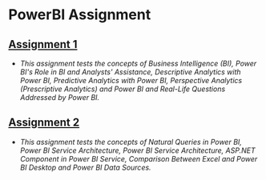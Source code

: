 # PowerBI Assignment

## [Assignment 1](https://github.com/arunk7033/PowerBI-Assignment/blob/main/Assignment_1.ipynb)
   - *This assignment tests the concepts of Business Intelligence (BI), Power BI's Role in BI and Analysts' Assistance, Descriptive Analytics with Power BI, Predictive Analytics with Power BI, Perspective Analytics (Prescriptive Analytics) and Power BI and Real-Life Questions Addressed by Power BI.*

## [Assignment 2](https://github.com/arunk7033/PowerBI-Assignment/blob/main/Assignment_2.ipynb)
   - *This assignment tests the concepts of Natural Queries in Power BI, Power BI Service Architecture, Power BI Service Architecture, ASP.NET Component in Power BI Service, Comparison Between Excel and Power BI Desktop and Power BI Data Sources.*
